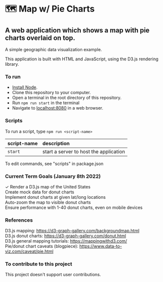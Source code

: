 🗺️ Map w/ Pie Charts
===
A web application which shows a map with pie charts overlaid on top.
---
A simple geographic data visualization example.

This application is built with HTML and JavaScript, using the D3.js rendering library.

### To run
* [Install Node].
* Clone this repository to your computer.
* Open a terminal in the root directory of this repository.
* Run `npm run start` in the terminal
* Navigate to [localhost:8080] in a web browser.

### Scripts
To run a script, type `npm run <script-name>`

| script-name | description |
|:----------- |:----------- |
| `start` | start a server to host the application |

To edit commands, see "scripts" in package.json

### Current Term Goals (January 8th 2022)
✓ Render a D3.js map of the United States  
Create mock data for donut charts  
Implement donut charts at given lat/long locations  
Auto-zoom the map to visible donut charts  
Ensure performance with 1-40 donut charts, even on mobile devices  

### References
D3.js mapping: https://d3-graph-gallery.com/backgroundmap.html  
D3.js donut charts: https://d3-graph-gallery.com/donut.html  
D3.js general mapping tutorials: https://mappingwithd3.com/  
Pie/donut chart caveats (blogpiece): https://www.data-to-viz.com/caveat/pie.html  

### To contribute to this project
This project doesn't support user contributions.

[Install Node]: https://nodejs.org/en/download/
[localhost:8080]: http://localhost:8080
